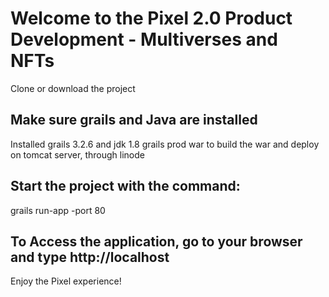 # Welcome to the Pixel 2.0 Product Development - Multiverses and NFTs
Clone or download the project
## Make sure grails and Java are installed
Installed grails 3.2.6 and jdk 1.8 
grails prod war to build the war and deploy on tomcat server, through linode
## Start the project with the command:
grails run-app -port 80
## To Access the application, go to your browser and type http://localhost
Enjoy the Pixel experience!

